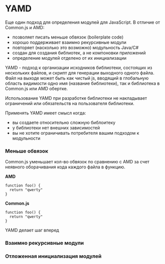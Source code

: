 # YAMD

Еще один подход для определения модулей для JavaScript. В отличие от Common.js и AMD:
  * позволяет писать меньше обвязок (boilerplate code)
  * хорошо поддерживает взаимно рекурсивные модули
  * повторяет (насколько это возможно) модульность Java/C#
  * создан для создания библиотек, а не компоновки приложений
  * определение модулей отделено от их инициализации

YAMD - подход к организации исходников библиотеки, состоящих из нескольких файлов, и 
скрипт для генерации выходного одного файла. Файл на выходе может быть как чистый js,
вводящий в глобальную область видимости одно имя (название библиотеки), так и библиотека
в Common.js или AMD обертке.

Использование YAMD при разработке библиотеки не накладывает ограничений или обязательств на 
пользователя библиотеки.

Применять YAMD имеет смысл когда: 
  * вы создаете относительно сложную библоитеку
  * у библиотеки нет внешних зависимостей
  * вы не хотите ограничивать потребителя вашим подходом к модульности

### Меньше обвязок
Common.js уменьшает кол-во обвязок по сравнению с AMD за счет неявного оборачивания кода 
каждого файла в функцию.

**AMD**
```(javascript)
function foo() {
  return "qwerty"
}
```

**Common.js**
```(javascript)
function foo() {
  return "qwerty"
}
```

YAMD делает шаг вперед

### Взаимно рекурсивные модули
### Отложенная инициализация модулей
